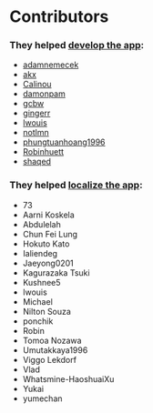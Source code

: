 # Contributors

### They helped [develop the app](https://github.com/lwouis/alt-tab-macos/graphs/contributors):

* [adamnemecek](https://github.com/adamnemecek)
* [akx](https://github.com/akx)
* [Calinou](https://github.com/Calinou)
* [damonpam](https://github.com/damonpam)
* [gcbw](https://github.com/gcbw)
* [gingerr](https://github.com/gingerr)
* [lwouis](https://github.com/lwouis)
* [notlmn](https://github.com/notlmn)
* [phungtuanhoang1996](https://github.com/phungtuanhoang1996)
* [Robinhuett](https://github.com/Robinhuett)
* [shaqed](https://github.com/shaqed)

### They helped [localize the app](https://poeditor.com/join/project/8AOEZ0eAZE):

* 73
* Aarni Koskela
* Abdulelah
* Chun Fei Lung
* Hokuto Kato
* Ialiendeg
* Jaeyong0201
* Kagurazaka Tsuki
* Kushnee5
* lwouis
* Michael
* Nilton Souza
* ponchik
* Robin
* Tomoa Nozawa
* Umutakkaya1996
* Viggo Lekdorf
* Vlad
* Whatsmine-HaoshuaiXu
* Yukai
* yumechan
